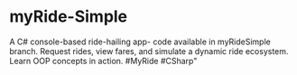 # myRide-Simple
A C# console-based ride-hailing app- code available in myRideSimple branch. Request rides, view fares, and simulate a dynamic ride ecosystem. Learn OOP concepts in action. #MyRide #CSharp"
